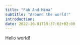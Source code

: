 ```yaml
---
title: "Fab And Mina"
subtitle: "Around the world!"
introduction: 
date: 2022-10-01T19:37:02+02:00
---
```


Hello world!